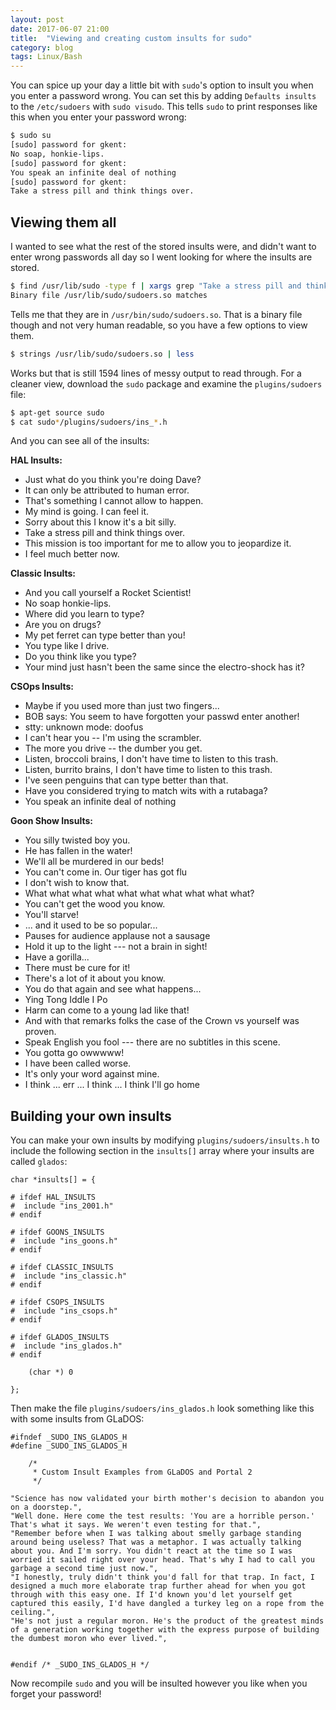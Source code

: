 ```yaml
---
layout: post
date: 2017-06-07 21:00
title:  "Viewing and creating custom insults for sudo"
category: blog
tags: Linux/Bash
---
```

You can spice up your day a little bit with `sudo`'s option to insult you when you enter a password wrong. You can set this by adding `Defaults insults` to the `/etc/sudoers` with `sudo visudo`. This tells `sudo` to print responses like this when you enter your password wrong:

```bash
$ sudo su
[sudo] password for gkent:
No soap, honkie-lips.
[sudo] password for gkent:
You speak an infinite deal of nothing
[sudo] password for gkent:
Take a stress pill and think things over.
```

Viewing them all
----------------
I wanted to see what the rest of the stored insults were, and didn't want to enter wrong passwords all day so I went looking for where the insults are stored.

```bash
$ find /usr/lib/sudo -type f | xargs grep "Take a stress pill and think things over."
Binary file /usr/lib/sudo/sudoers.so matches
```

Tells me that they are in `/usr/bin/sudo/sudoers.so`. That is a binary file though and not very human readable, so you have a few options to view them.

```bash
$ strings /usr/lib/sudo/sudoers.so | less
```

Works but that is still 1594 lines of messy output to read through. For a cleaner view, download the `sudo` package and examine the `plugins/sudoers` file:

```bash
$ apt-get source sudo
$ cat sudo*/plugins/sudoers/ins_*.h
```

And you can see all of the insults:

**HAL Insults:**

 - Just what do you think you're doing Dave?
 - It can only be attributed to human error.
 - That's something I cannot allow to happen.
 - My mind is going. I can feel it.
 - Sorry about this I know it's a bit silly.
 - Take a stress pill and think things over.
 - This mission is too important for me to allow you to jeopardize it.
 - I feel much better now.

**Classic Insults:**

- And you call yourself a Rocket Scientist!
- No soap honkie-lips.
- Where did you learn to type?
- Are you on drugs?
- My pet ferret can type better than you!
- You type like I drive.
- Do you think like you type?
- Your mind just hasn't been the same since the electro-shock has it?

**CSOps Insults:**

- Maybe if you used more than just two fingers...
- BOB says:  You seem to have forgotten your passwd enter another!
- stty: unknown mode: doofus
- I can't hear you -- I'm using the scrambler.
- The more you drive -- the dumber you get.
- Listen, broccoli brains, I don't have time to listen to this trash.
- Listen, burrito brains, I don't have time to listen to this trash.
- I've seen penguins that can type better than that.
- Have you considered trying to match wits with a rutabaga?
- You speak an infinite deal of nothing

**Goon Show Insults:**

- You silly twisted boy you.
- He has fallen in the water!
- We'll all be murdered in our beds!
- You can't come in. Our tiger has got flu
- I don't wish to know that.
- What what what what what what what what what what?
- You can't get the wood you know.
- You'll starve!
- ... and it used to be so popular...
- Pauses for audience applause not a sausage
- Hold it up to the light --- not a brain in sight!
- Have a gorilla...
- There must be cure for it!
- There's a lot of it about you know.
- You do that again and see what happens...
- Ying Tong Iddle I Po
- Harm can come to a young lad like that!
- And with that remarks folks the case of the Crown vs yourself was proven.
- Speak English you fool --- there are no subtitles in this scene.
- You gotta go owwwww!
- I have been called worse.
- It's only your word against mine.
- I think ... err ... I think ... I think I'll go home

Building your own insults
-------------------------
You can make your own insults by modifying `plugins/sudoers/insults.h` to include the following section in the `insults[]` array where your insults are called `glados`:

    char *insults[] = {

    # ifdef HAL_INSULTS
    #  include "ins_2001.h"
    # endif

    # ifdef GOONS_INSULTS
    #  include "ins_goons.h"
    # endif

    # ifdef CLASSIC_INSULTS
    #  include "ins_classic.h"
    # endif

    # ifdef CSOPS_INSULTS
    #  include "ins_csops.h"
    # endif

    # ifdef GLADOS_INSULTS
    #  include "ins_glados.h"
    # endif

        (char *) 0

    };


Then make the file `plugins/sudoers/ins_glados.h` look something like this with some insults from GLaDOS:


    #ifndef _SUDO_INS_GLADOS_H
    #define _SUDO_INS_GLADOS_H

        /*
         * Custom Insult Examples from GLaDOS and Portal 2
         */

    "Science has now validated your birth mother's decision to abandon you on a doorstep.",
    "Well done. Here come the test results: 'You are a horrible person.' That's what it says. We weren't even testing for that.",
    "Remember before when I was talking about smelly garbage standing around being useless? That was a metaphor. I was actually talking about you. And I'm sorry. You didn't react at the time so I was worried it sailed right over your head. That's why I had to call you garbage a second time just now.",
    "I honestly, truly didn't think you'd fall for that trap. In fact, I designed a much more elaborate trap further ahead for when you got through with this easy one. If I'd known you'd let yourself get captured this easily, I'd have dangled a turkey leg on a rope from the ceiling.",
    "He's not just a regular moron. He's the product of the greatest minds of a generation working together with the express purpose of building the dumbest moron who ever lived.",


    #endif /* _SUDO_INS_GLADOS_H */


Now recompile `sudo` and you will be insulted however you like when you forget your password!